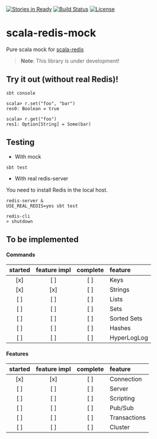 [![Stories in Ready](https://badge.waffle.io/mogproject/scala-redis-mock.png?label=ready&title=Ready)](https://waffle.io/mogproject/scala-redis-mock)
[![Build Status](https://travis-ci.org/mogproject/scala-redis-mock.svg?branch=master)](https://travis-ci.org/mogproject/scala-redis-mock)
[![License](https://img.shields.io/badge/license-Apache2-brightgreen.svg)](http://choosealicense.com/licenses/apache-2.0/)

# scala-redis-mock
Pure scala mock for [scala-redis](https://github.com/debasishg/scala-redis)

> **Note**: This library is under development!


## Try it out (without real Redis)!

```
sbt console

scala> r.set("foo", "bar")
res0: Boolean = true

scala> r.get("foo")
res1: Option[String] = Some(bar)
```


## Testing

- With mock

```
sbt test
```

- With real redis-server

You need to install Redis in the local host.

```
redis-server &
USE_REAL_REDIS=yes sbt test

redis-cli
> shutdown
```


## To be implemented

#### Commands

|started|feature impl|complete|feature|
|:-:|:-:|:-:|:--|
|[x]|[ ]|[ ]|Keys|
|[x]|[x]|[ ]|Strings|
|[ ]|[ ]|[ ]|Lists|
|[ ]|[ ]|[ ]|Sets|
|[ ]|[ ]|[ ]|Sorted Sets|
|[ ]|[ ]|[ ]|Hashes|
|[ ]|[ ]|[ ]|HyperLogLog|

#### Features
|started|feature impl|complete|feature|
|:-:|:-:|:-:|:--|
|[x]|[x]|[ ]|Connection|
|[ ]|[ ]|[ ]|Server|
|[ ]|[ ]|[ ]|Scripting|
|[ ]|[ ]|[ ]|Pub/Sub|
|[ ]|[ ]|[ ]|Transactions|
|[ ]|[ ]|[ ]|Cluster|
